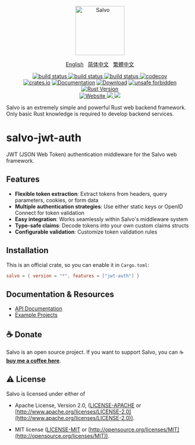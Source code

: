 <div align="center">
<p><img alt="Salvo" width="132" style="max-width:40%;min-width:60px;" src="https://salvo.rs/images/logo-text.svg" /></p>
<p>
    <a href="https://github.com/salvo-rs/salvo/blob/main/README.md">English</a>&nbsp;&nbsp;
    <a href="https://github.com/salvo-rs/salvo/blob/main/README.zh.md">简体中文</a>&nbsp;&nbsp;
    <a href="https://github.com/salvo-rs/salvo/blob/main/README.zh-hant.md">繁體中文</a>
</p>
<p>
<a href="https://github.com/salvo-rs/salvo/actions">
    <img alt="build status" src="https://github.com/salvo-rs/salvo/workflows/ci-linux/badge.svg" />
</a>
<a href="https://github.com/salvo-rs/salvo/actions">
    <img alt="build status" src="https://github.com/salvo-rs/salvo/workflows/ci-macos/badge.svg" />
</a>
<a href="https://github.com/salvo-rs/salvo/actions">
    <img alt="build status" src="https://github.com/salvo-rs/salvo/workflows/ci-windows/badge.svg" />
</a>
<a href="https://codecov.io/gh/salvo-rs/salvo"><img alt="codecov" src="https://codecov.io/gh/salvo-rs/salvo/branch/main/graph/badge.svg" /></a>
<br>
<a href="https://crates.io/crates/salvo"><img alt="crates.io" src="https://img.shields.io/crates/v/salvo" /></a>
<a href="https://docs.rs/salvo"><img alt="Documentation" src="https://docs.rs/salvo/badge.svg" /></a>
<a href="https://crates.io/crates/salvo"><img alt="Download" src="https://img.shields.io/crates/d/salvo.svg" /></a>
<a href="https://github.com/rust-secure-code/safety-dance/"><img alt="unsafe forbidden" src="https://img.shields.io/badge/unsafe-forbidden-success.svg" /></a>
<a href="https://blog.rust-lang.org/2025/02/20/Rust-1.85.0.html"><img alt="Rust Version" src="https://img.shields.io/badge/rust-1.85%2B-blue" /></a>
<br>
<a href="https://salvo.rs">
    <img alt="Website" src="https://img.shields.io/badge/https-salvo.rs-%23f00" />
</a>
<a href="https://discord.gg/G8KfmS6ByH">
    <img src="https://img.shields.io/discord/1041442427006890014.svg?logo=discord">
</a>
<a href="https://gitcode.com/salvo-rs/salvo">
    <img src="https://gitcode.com/salvo-rs/salvo/star/badge.svg">
</a>
</p>
</div>

Salvo is an extremely simple and powerful Rust web backend framework. Only basic Rust knowledge is required to develop backend services.

# salvo-jwt-auth

JWT (JSON Web Token) authentication middleware for the Salvo web framework.

## Features

- **Flexible token extraction**: Extract tokens from headers, query parameters, cookies, or form data
- **Multiple authentication strategies**: Use either static keys or OpenID Connect for token validation
- **Easy integration**: Works seamlessly within Salvo's middleware system
- **Type-safe claims**: Decode tokens into your own custom claims structs
- **Configurable validation**: Customize token validation rules

## Installation

This is an official crate, so you can enable it in `Cargo.toml`:

```toml
salvo = { version = "*", features = ["jwt-auth"] }
```

## Documentation & Resources

- [API Documentation](https://docs.rs/salvo-jwt-auth)
- [Example Projects](https://github.com/salvo-rs/salvo/tree/main/examples)

## ☕ Donate

Salvo is an open source project. If you want to support Salvo, you can ☕ [**buy me a coffee here**](https://ko-fi.com/chrislearn).

## ⚠️ License

Salvo is licensed under either of

- Apache License, Version 2.0, ([LICENSE-APACHE](LICENSE-APACHE) or [http://www.apache.org/licenses/LICENSE-2.0](http://www.apache.org/licenses/LICENSE-2.0)).

- MIT license ([LICENSE-MIT](LICENSE-MIT) or [http://opensource.org/licenses/MIT](http://opensource.org/licenses/MIT)).
